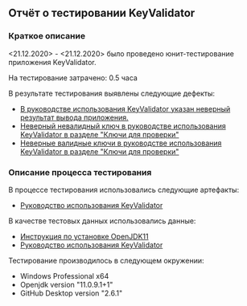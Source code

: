 ## Отчёт о тестировании KeyValidator

### Краткое описание

<21.12.2020> - <21.12.2020> было проведено юнит-тестирование приложения KeyValidator.

На тестирование затрачено: 0.5 часа

В результате тестирования выявлены следующие дефекты:

* [В руководстве использования KeyValidator указан неверный результат вывода приложения.](https://github.com/aeontal/jt-homework-1.1/issues/1)
* [Неверный невалидный ключ в руководстве использования KeyValidator в разделе "Ключи для проверки"](https://github.com/aeontal/jt-homework-1.1/issues/2)
* [Неверные валидные ключи в руководстве использования KeyValidator в разделе "Ключи для проверки"](https://github.com/aeontal/jt-homework-1.1/issues/3)


### Описание процесса тестирования

В процессе тестирования использовались следующие артефакты:

* [Руководство использования KeyValidator](https://github.com/netology-code/javaqa-homeworks/blob/master/intro/user-manual.md)

В качестве тестовых данных использовались данные:

* [Инструкция по установке OpenJDK11](https://github.com/netology-code/javaqa-homeworks/blob/master/intro/openjdk11-manual.md)
* [Руководство использования KeyValidator](https://github.com/netology-code/javaqa-homeworks/blob/master/intro/user-manual.md)


Тестирование производилось в следующем окружении:

* Windows Professional x64
* Openjdk version "11.0.9.1+1"
* GitHub Desktop version "2.6.1"
